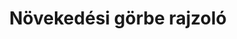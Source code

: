 ---
title: "Növekedési görbe rajzoló"
summary: "Ez a weboldalam lehetővé teszi gyermekek növekedési görbéjének rögzítését, megjelenítését, és elemi vizsgálatát."
authors:
- Ferenci Tamás

publishDate: 2018-02-22T00:00:00

external_link: https://research.physcon.uni-obuda.hu/NovekedesiGorbeRajzolo/
---